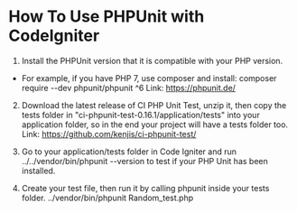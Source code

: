 # How To Use PHPUnit with CodeIgniter

1. Install the PHPUnit version that it is compatible with your PHP version.
- For example, if you have PHP 7, use composer and install: 
composer require --dev phpunit/phpunit ^6
Link: https://phpunit.de/

2. Download the latest release of CI PHP Unit Test, unzip it, then copy the tests folder in "ci-phpunit-test-0.16.1/application/tests" into your application folder, so in the end your project will have a tests folder too.
Link: https://github.com/kenjis/ci-phpunit-test/

3. Go to your application/tests folder in Code Igniter and run ../../vendor/bin/phpunit --version to test if your PHP Unit has been installed.

4. Create your test file, then run it by calling phpunit inside your tests folder.
../vendor/bin/phpunit Random_test.php

